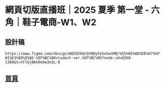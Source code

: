 # 網頁切版直播班｜2025 夏季 第一堂 - 六角｜鞋子電商-W1、W2

## 設計稿 
```
https://www.figma.com/design/WQh5XkQtQYB0yhIGx5wnMB/%E5%85%AD%E8%A7%92%EF%BD%9C%E9%9E%8B%E5%AD%90%E9%9B%BB%E5%95%86-W1%E3%80%81W2-%EF%BC%88student-ver.%EF%BC%89?node-id=8268-1388&t=tFlGjNKk0emw3m3L-0
```

## [首頁](https://marcochiu.github.io/20250702_1)
